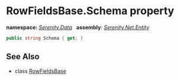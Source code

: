 # RowFieldsBase.Schema property
**namespace:** *[Serenity.Data](../../README.md#serenity.data-namespace)*   **assembly**: *[Serenity.Net.Entity](../../README.md)*

```csharp
public string Schema { get; }
```

## See Also

* class [RowFieldsBase](../RowFieldsBase.md)